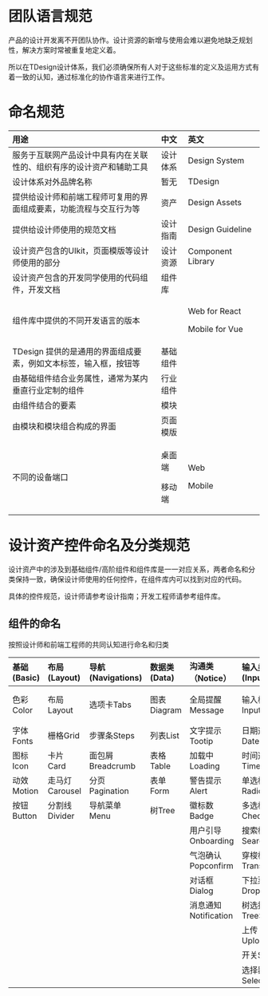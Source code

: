 # 团队语言规范
产品的设计开发离不开团队协作。设计资源的新增与使用会难以避免地缺乏规划性，解决方案时常被重复地定义着。

所以在TDesign设计体系，我们必须确保所有人对于这些标准的定义及运用方式有着一致的认知，通过标准化的协作语言来进行工作。
# 命名规范

|用途|中文|英文|
| :- | :- | :- |
|服务于互联网产品设计中具有内在关联性的、组织有序的设计资产和辅助工具|设计体系|Design System|
|设计体系对外品牌名称|暂无|TDesign|
|提供给设计师和前端工程师可复用的界面组成要素，功能流程与交互行为等|资产|Design Assets|
|提供给设计师使用的规范文档|设计指南|Design Guideline|
|设计资产包含的UIkit，页面模版等设计师使用的部分|设计资源|Component Library|
|设计资产包含的开发同学使用的代码组件，开发文档|组件库||
|组件库中提供的不同开发语言的版本||<p>Web for React </p><p>Mobile for Vue</p>|
|TDesign 提供的是通用的界面组成要素，例如文本标签，输入框，按钮等|基础组件||
|由基础组件结合业务属性，通常为某内垂直行业定制的组件|行业组件||
|由组件结合的要素|模块||
|由模块和模块组合构成的界面|页面模版||
|不同的设备端口|<p>桌面端</p><p>移动端</p>|<p>Web</p><p>Mobile</p>|
# 设计资产控件命名及分类规范
设计资产中的涉及到基础组件/高阶组件和组件库是一一对应关系，两者命名和分类保持一致，确保设计师使用的任何控件，在组件库内可以找到对应的代码。

具体的控件规范，设计师请参考设计指南；开发工程师请参考组件库。
## 组件的命名
按照设计师和前端工程师的共同认知进行命名和归类

|**基础(Basic)**|**布局(Layout)**|**导航(Navigations)**|**数据类(Data)**|**沟通类（Notice）**|**输入类(Input)**|**其他Others**|
| :- | :- | :- | :- | :- | :- | :- |
|色彩Color|布局Layout|选项卡Tabs|图表Diagram|全局提醒Message|输入框Input|模态抽屉Drawer|
|字体Fonts|栅格Grid|步骤条Steps|列表List|文字提示Tootip|日期选择器DatePicker|锚点Anchor|
|图标Icon|卡片Card|面包屑Breadcrumb|表格Table|加载中Loading|时间选择器TimePicker|标签Tag|
|动效Motion|走马灯Carousel|分页Pagination|表单Form|警告提示Alert|单选框Radio||
|按钮Button|分割线Divider|导航菜单Menu|树Tree|徽标数Badge|多选框Checkbox||
|||||用户引导Onboarding|搜索框Search||
|||||气泡确认Popconfirm|穿梭框Transfer||
|||||对话框Dialog|下拉菜单Dropdown||
|||||消息通知Notification|树选择TreeSelect||
||||||上传Upload||
||||||开关Switch||
||||||选择器Select||

